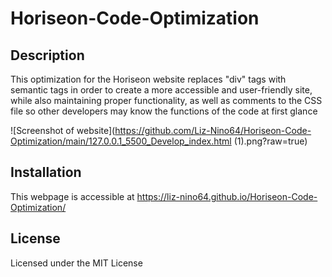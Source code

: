 # Horiseon-Code-Optimization

## Description
This optimization for the Horiseon website replaces "div" tags with semantic tags in order to create a more accessible and user-friendly site, while also maintaining proper functionality, as well as comments to the CSS file so other developers may know the functions of the code at first glance

![Screenshot of website](https://github.com/Liz-Nino64/Horiseon-Code-Optimization/main/127.0.0.1_5500_Develop_index.html (1).png?raw=true)

## Installation
This webpage is accessible at https://liz-nino64.github.io/Horiseon-Code-Optimization/

## License
Licensed under the MIT License
